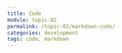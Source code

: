 ```yaml
---
title: Code
module: topic-02
permalink: /topic-02/markdown-code/
categories: development
tags: code, markdown
---
```


<div class="divider-heading"></div>
